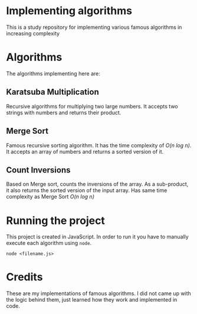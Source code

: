 # Implementing algorithms

This is a study repository for implementing various famous algorithms in increasing complexity

# Algorithms

The algorithms implementing here are:

## Karatsuba Multiplication

Recursive algorithms for multiplying two large numbers. It accepts two strings with numbers and returns their product.

## Merge Sort

Famous recursive sorting algorithm. It has the time complexity of _O(n log n)_.
It accepts an array of numbers and returns a sorted version of it.

## Count Inversions

Based on Merge sort, counts the inversions of the array. As a sub-product, it also returns the sorted version of the input array. Has same time complexity as Merge Sort _O(n log n)_

# Running the project

This project is created in JavaScript. In order to run it you have to manually execute each algorithm using `node`.

```
node <filename.js>
```

# Credits

These are my implementations of famous algorithms. I did not came up with the logic behind them, just learned how they work and implemented in code.
